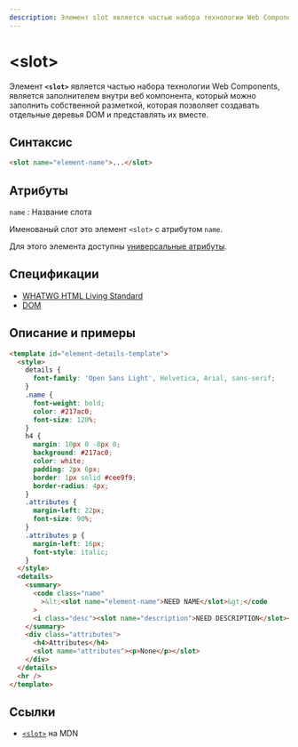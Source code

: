 ```yaml
---
description: Элемент slot является частью набора технологии Web Components, является заполнителем внутри веб компонента, который можно заполнить собственной разметкой, которая позволяет создавать отдельные деревья DOM и представлять их вместе
---
```


# &lt;slot&gt;

Элемент **`<slot>`** является частью набора технологии Web Components, является заполнителем внутри веб компонента, который можно заполнить собственной разметкой, которая позволяет создавать отдельные деревья DOM и представлять их вместе.

## Синтаксис

```html
<slot name="element-name">...</slot>
```

## Атрибуты

`name`
: Название слота

Именованый слот это элемент `<slot>` с атрибутом `name`.

Для этого элемента доступны [универсальные атрибуты](uni-attr.md).

## Спецификации

- [WHATWG HTML Living Standard](https://html.spec.whatwg.org/multipage/scripting.html#the-slot-element)
- [DOM](https://dom.spec.whatwg.org/#shadow-tree-slots)

## Описание и примеры

```html
<template id="element-details-template">
  <style>
    details {
      font-family: 'Open Sans Light', Helvetica, Arial, sans-serif;
    }
    .name {
      font-weight: bold;
      color: #217ac0;
      font-size: 120%;
    }
    h4 {
      margin: 10px 0 -8px 0;
      background: #217ac0;
      color: white;
      padding: 2px 6px;
      border: 1px solid #cee9f9;
      border-radius: 4px;
    }
    .attributes {
      margin-left: 22px;
      font-size: 90%;
    }
    .attributes p {
      margin-left: 16px;
      font-style: italic;
    }
  </style>
  <details>
    <summary>
      <code class="name"
        >&lt;<slot name="element-name">NEED NAME</slot>&gt;</code
      >
      <i class="desc"><slot name="description">NEED DESCRIPTION</slot></i>
    </summary>
    <div class="attributes">
      <h4>Attributes</h4>
      <slot name="attributes"><p>None</p></slot>
    </div>
  </details>
  <hr />
</template>
```

## Ссылки

- [`<slot>`](https://developer.mozilla.org/ru/docs/Web/HTML/Element/slot) на MDN
